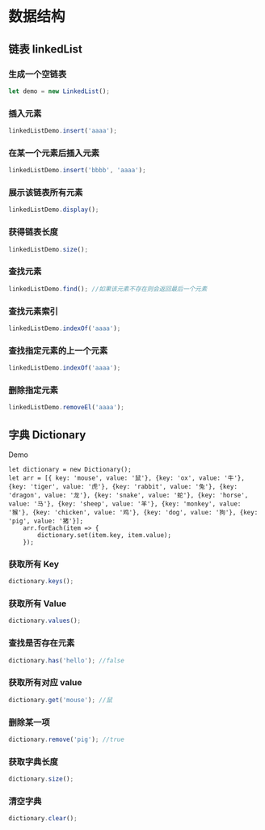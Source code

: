 # 数据结构

## 链表 linkedList

### 生成一个空链表

```javascript
let demo = new LinkedList();
```

### 插入元素

```javascript
linkedListDemo.insert('aaaa');
```

### 在某一个元素后插入元素

```javascript
linkedListDemo.insert('bbbb', 'aaaa');
```

### 展示该链表所有元素

```javascript
linkedListDemo.display();
```

### 获得链表长度

```javascript
linkedListDemo.size();
```

### 查找元素

```javascript
linkedListDemo.find(); //如果该元素不存在则会返回最后一个元素
```

### 查找元素索引

```javascript
linkedListDemo.indexOf('aaaa');
```

### 查找指定元素的上一个元素

```javascript
linkedListDemo.indexOf('aaaa');
```

### 删除指定元素

```javascript
linkedListDemo.removeEl('aaaa');
```

## 字典 Dictionary

Demo

```javscript
let dictionary = new Dictionary();
let arr = [{ key: 'mouse', value: '鼠'}, {key: 'ox', value: '牛'}, {key: 'tiger', value: '虎'}, {key: 'rabbit', value: '兔'}, {key: 'dragon', value: '龙'}, {key: 'snake', value: '蛇'}, {key: 'horse', value: '马'}, {key: 'sheep', value: '羊'}, {key: 'monkey', value: '猴'}, {key: 'chicken', value: '鸡'}, {key: 'dog', value: '狗'}, {key: 'pig', value: '猪'}];
    arr.forEach(item => {
        dictionary.set(item.key, item.value);
    });
```

### 获取所有 Key

```javascript
dictionary.keys();
```

### 获取所有 Value

```javascript
dictionary.values();
```

### 查找是否存在元素

```javascript
dictionary.has('hello'); //false
```

### 获取所有对应 value

```javascript
dictionary.get('mouse'); //鼠
```

### 删除某一项

```javascript
dictionary.remove('pig'); //true
```

### 获取字典长度

```javascript
dictionary.size();
```

### 清空字典

```javascript
dictionary.clear();
```
